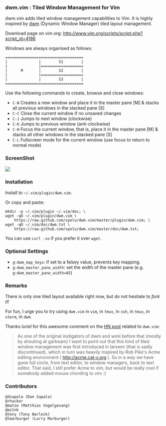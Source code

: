 ### dwm.vim : Tiled Window Management for Vim

dwm.vim adds tiled window management capabilities to Vim. It is highly inspired by [dwm](http://dwm.suckless.org/) (Dynamic Window Manager) tiled layout management. 

Download page on vim.org: http://www.vim.org/scripts/script.php?script_id=4186

Windows are always organised as follows: 

```
===================================
|              |        S1        | 
|              |===================
|      M       |        S2        | 
|              |===================
|              |        S3        | 
===================================
```

Use the following commands to create, browse and close windows: 

- `C-N` Creates a new window and place it in the master pane [M] & stacks all previous windows in the stacked pane [S]
- `C-C` Close the current window if no unsaved changes 
- `C-J` Jumps to next window (clockwise) 
- `C-K` Jumps to previous window (anti-clockwise) 
- `C-H` Focus the current window, that is, place it in the master pane [M] & stacks all other windows in the stacked pane [S]
- `C-L` Fullscreen mode for the current window (use focus to return to normal mode)

### ScreenShot

![](http://i.imgur.com/TKL4i.png)

### Installation

Install to `~/.vim/plugin/dwm.vim`.

Or copy and paste:

```
mkdir -p ~/.vim/plugin ~/.vim/doc; \
wget -qO ~/.vim/plugin/dwm.vim \
    https://raw.github.com/spolu/dwm.vim/master/plugin/dwm.vim; \
wget -qO ~/.vim/doc/dwm.txt \
    https://raw.github.com/spolu/dwm.vim/master/doc/dwm.txt;
```

You can use `curl -so` if you prefer it over `wget`.

### Optional Settings

- `g:dwm_map_keys`: if set to a falsey value, prevents key mapping.
- `g:dwm_master_pane_width`: set the width of the master pane (e.g. `g:dwm_master_pane_width=85`)

### Remarks

There is only one tiled layout available right now, but do not hesitate to *fork it*!

For fun, I urge you to try using `dwm.vim` in `vim`, in `tmux`, in `ssh`, in `tmux`, in `xterm`, in `dwm`.

Thanks *luriel* for this awesome comment on the [HN post](http://news.ycombinator.com/item?id=4419530) 
related to `dwm.vim`:

> As one of the original instigators of dwm and wmii before that (mostly by shouting at garbeam) 
> I want to point out that this kind of tiled window management was first introduced in larswm 
> (that is sadly discontinued), which in turn was heavily inspired by Rob Pike's Acme editing 
> environment ( http://acme.cat-v.org ). 
> So in a way we have gone full circle, from text editor, to window managers, back to text editor.
> That said, I still prefer Acme to vim, but would be really cool if somebody added mouse chording to vim :)

### Contributors

```
@dsapala (Dan Sapala)
@rhacker
@matze (Matthias Vogelgesang)
@mitnk
@tony (Tony Narlock)
@lmarburger (Larry Marburger)
```

